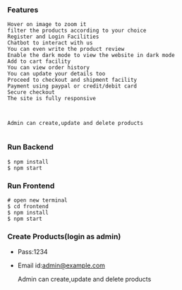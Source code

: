 ### Features

```
Hover on image to zoom it
filter the products according to your choice
Register and Login Facilities
Chatbot to interact with us
You can even write the product review
Enable the dark mode to view the website in dark mode
Add to cart facility
You can view order history
You can update your details too
Proceed to checkout and shipment facility
Payment using paypal or credit/debit card
Secure checkout
The site is fully responsive



Admin can create,update and delete products


```

### Run Backend

```
$ npm install
$ npm start
```

### Run Frontend

```
# open new terminal
$ cd frontend
$ npm install
$ npm start
```

### Create Products(login as admin)

- Pass:1234
- Email id:admin@example.com

     Admin can create,update and delete products

